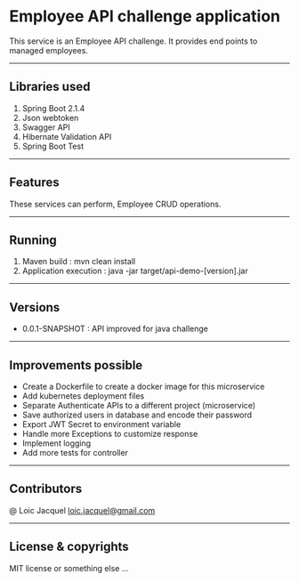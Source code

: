 Employee API challenge application
===

  This service is an Employee API challenge. It provides end points to managed employees. 

---

## Libraries used

  1. Spring Boot 2.1.4
  2. Json webtoken
  3. Swagger API
  4. Hibernate Validation API
  5. Spring Boot Test

---

## Features

  These services can perform, Employee CRUD operations.

---

## Running

  1. Maven build : mvn clean install
  2. Application execution : java -jar target/api-demo-[version].jar

---

## Versions

  - 0.0.1-SNAPSHOT : API improved for java challenge 

---

## Improvements possible

  - Create a Dockerfile to create a docker image for this microservice
  - Add kubernetes deployment files
  - Separate Authenticate APIs to a different project (microservice)
  - Save authorized users in database and encode their password 
  - Export JWT Secret to environment variable
  - Handle more Exceptions to customize response
  - Implement logging
  - Add more tests for controller

---

## Contributors

@ Loic Jacquel <loic.jacquel@gmail.com>

---

## License & copyrights

MIT license or something else ...